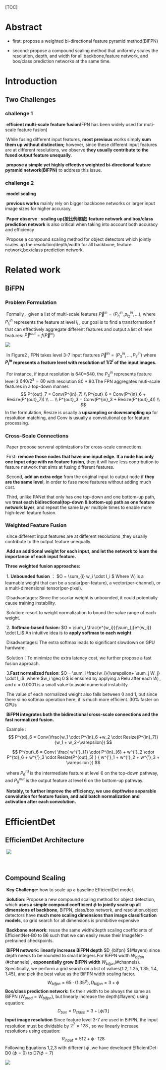 [TOC]

# Abstract

- first: propose a weighted bi-directional feature pyramid method(BIFPN)

- second: propose a compound scaling method that uniformly scales the resolution, depth, and width for all backbone,feature network, and box/class prediction networks at the same time.



# Introduction



## Two Challenges

### challenge 1

​	**efficient multi-scale feature fusion**(FPN has been widely used for muti-scale feature fusion)

​	While fusing different input features, **most previous** works simply **sum them up without distinction;** however, since these different input features are at different resolutions, we observe **they usually contribute to the fused output feature unequally.**

​	**propose a simple yet highly effective weighted bi-directional feature pyramid network(BiFPN)** to address this issue.

### challenge 2

​	**model scaling**

​	**previous works** mainly rely on bigger backbone networks or larger input image sizes for higher accuracy.

​	**Paper observe** : **scaling up(按比例缩放) feature network and box/class prediction network** is also critical when taking into account both accuracy and efficiency

​	Propose a compound scaling method for object detectors which jointly scales up the resolution/depth/width for all backbone, feature network,box/class prediction network.



# Related work



## BiFPN

### Problem Formulation

​	Formally，given a list of multi-scale features $\overrightarrow{P}^{in} = (P^{in}_{l_1}, p^{in}_{l_2},...)$, where $P^{in}_{l_i}$ represents the feature at level $l_i$ , our goal is to find a transformation f that can effectively aggregate different features and output a list of new features: $\overrightarrow{P}^{out} = f(\overrightarrow{P}^{in})$ 

![](img/EDet-fpn.png)

​		In Figure2 , FPN takes level 3-7 input features $\overrightarrow{P}^{in} = (P^{in}_3,...,P^{in}_7)$  where **$P^{in}_i$ represents a feature level with resolution of $1/2^i$ of the input images.**

​			For instance, if input resolution is 640*640, the $P^{in}_3$ represents feature level 3 $640/2^3 = 80$ with resolution 80 * 80.The FPN aggregates muti-scale features in a top-down manner.
$$
P^{out}_7 = Conv(P^{in}_7) \\
P^{out}_6 = Conv(P^{in}_6 + Resize(P^{out}_7)) \\
... \\
P^{out}_3 = Conv(P^{in}_3 + Resize(P^{out}_4)) \\
$$
 	In the formulation, Resize is usually a **upsampling or downsampling op** for resolution matching, and Conv is usually a convolutional op for feature processing.



### Cross-Scale Connections

​		Paper propose serveral optimizations for cross-scale connections.

​		First: **remove those nodes that have one input edge**. **If a node has only one input edge with no feature fusion**, then it will have less contribution to feature network that aims at fusing different features.

​		Second, **add an extra edge** from the original input to output node if **they are the same level**, in order to fuse more features without adding much cost.

​	   Third, unlike PANet that only has one top-down and one bottom-up path, we **treat each bidirectional(top-down & bottom-up) path as one feature network layer**, and repeat the same layer multiple times to enable more high-level feature fusion.

### Weighted Feature Fusion

​	since different input features are at different resolutions ,they usually contribute to the output feature unequally.

​	**Add an additional weight for each input, and let the network to learn the importance of each input feature.**



**Three weighted fusion approaches:**

​	1. **Unbounded fusion** ： $O = \sum_{i} w_i \cdot I_i $ Where $W_i$ is a learnable weight that can be a scalar(per-feature), a vector(per-channel), or a multi-dimensional tensor(per-pixel).

​	Disadvantages: Since the scarlar weight is unbounded, it could potentially cause training instability.

​	Solution: resort to weight normalization to bound the value range of each weight.

​	2. **Softmax-based fusion:** $O = \sum_i \frac{e^{w_i}}{\sum_{j}e^{w_i}} \cdot I_i$  An intuitive idea is to **apply softmax to each weight**

​		Disadvantages: The extra softmax leads to significant slowdown on GPU hardware. 

​		Solution：To minimize the extra latency cost, we further propose a fast fusion approach.

​	3.**Fast normalized fusion**: $O = \sum_i \frac{w_i}{\varepsilon+ \sum_j W_j} \cdot I_i$ ,where $w_i \geq 0 $ is ensured by applying a Relu after each $W_i$ , and $\varepsilon = 0.0001$ is a small value to avoid numerical instability. 

​	The value of each normalized weight also falls between 0 and 1, but since there si no softmax operation here, it is much more efficient. 30% faster on GPUs

​	**BiFPN integrates both the bidirectional cross-scale connections and the fast normalized fusion.** 

​	 Example :
$$
P^{td}_6 = Conv(\frac{w_1 \cdot P^{in}_6 +w_2 \cdot Resize(P^{in}_7)}{w_1 + w_2+\varepsilon})
$$

$$
P^{out}_6 = Conv(
    \frac{ w^{'}_{1}  \cdot P^{in}_{6}
    + w^{'}_2 \cdot P^{td}_6 
    + w^{'}_3 \cdot Resize(P^{out}_5)
}
{
	w^{'}_1 + w^{'}_2 + w^{'}_3 + \varepsilon
})
$$

​	where $P^{td}_6$ is the intermediate feature at level 6 on the top-down pathway, and $P^{out}_6$ is the output feature at level 6 on the bottom-up pathway.

​	**Notably, to further improve the efficiency, we use depthwise separable convolution for feature fusion, and add batch normalization and activation after each convolution.**



# EfficientDet



## EfficientDet Architecture

​		![](img/EDet-architecture.png)

​		

## Compound Scaling

​	**Key Challenge:** how to scale up a baseline EfficientDet model.

​	**Solution**: Propose a new compound scaling method for object detection, which **uses a simple compoud coefficient $\phi$ to jointly scale up all dimensions of backbone**, BiFPN, class/box network, and resolution.object detectors have **much more scaling dimensions than image classification models**, so grid search for all dimensions is prohibitive expensive



​	**Backbone network:**	reuse the same width/depth scaling coefficients of EfficientNet-B0 to B6 such that we can easily reuse their ImageNet-pretrained checkpoints.

​	**BiFPN network:** l**inearly increase BiFPN depth** $D_{bifpn} $(#layers) since depth needs to be rounded to small integers.For BiFPN width $W_{bifpn}$ (#channels) , **exponentially grow BiFPN width** $W_{bifpn}$(#channels). Specifically, we perform a  grid search on a list of values{1.2, 1.25, 1.35, 1.4, 1.45}, and pick the best value as the BiFPN width scaling factor.
$$
W_{bifpn} = 65 \cdot (1.35^{\phi}),D_{bifpn}=3+\phi  \tag{1}
$$
​	**Box/class prediction network:** fix their width to be always the same as BiFPN ($W_{pred} = W_{bifpn}$), but linearly increase the depth(#layers) using equation:
$$
D_{box} = D_{class} = 3+\lfloor \phi /3 \rfloor \tag{2}
$$
​	**Input image resolution** Since feature level 3-7 are used in BiFPN, the input resolution must be dividable by $2^7 = 128$ , so we linearly increase resolutions using equation:
$$
R_{input} = 512 + \phi \cdot 128 \tag{3}
$$
  	Following Equations 1,2,3 with different $\phi$ ,we have developed EfficientDet-D0 ($\phi =0$) to D7($\phi=7$) 

![](./img/EDet-configs-D0-to-D7.png)

